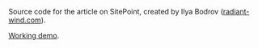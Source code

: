 Source code for the []() article on
SitePoint,
created by Ilya Bodrov ([radiant-wind.com](http://radiant-wind.com)).

[Working demo]().



